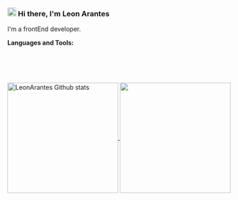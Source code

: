 ### <img src="https://camo.githubusercontent.com/35d3d11359a49bf12aebb834cc13fd81b95eff4e/68747470733a2f2f6d656469612e67697068792e636f6d2f6d656469612f6876524a434c467a6361737252346961377a2f67697068792e676966" width="20" height="20" /> Hi there, I'm Leon Arantes 

I'm a frontEnd developer.

**Languages and Tools:**  

<br>
<br>
<br>
<br>

<a href="https://github.com/LeonArantes">
  <img height="250"  align="center" src="https://github-readme-stats.anuraghazra1.vercel.app/api?username=LeonArantes&show_icons=true&include_all_commits=true&theme=radical" alt="LeonArantes Github stats" />
  <img height="250" align="center" src="https://github-readme-stats.anuraghazra1.vercel.app/api/top-langs/?username=LeonArantes&theme=radical" />
</a>
